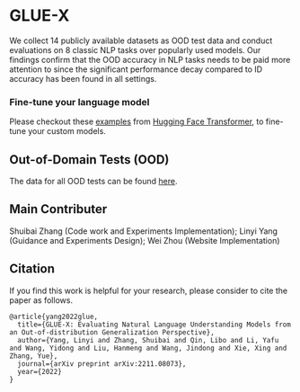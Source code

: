 # GLUE-X
We collect 14 publicly available datasets as OOD test data and conduct evaluations on 8 classic NLP tasks over popularly used models. Our findings confirm that the OOD accuracy in NLP tasks needs to be paid more attention to since the significant performance decay compared to ID accuracy has been found in all settings.

### Fine-tune your language model

Please checkout these [examples](https://huggingface.co/docs/transformers/training) from [Hugging Face Transformer](https://huggingface.co/), to fine-tune your custom models.

## Out-of-Domain Tests (OOD)

The data for all OOD tests can be found [here](https://drive.google.com/drive/folders/1BcwjmVOqq96igfbB2MCXwLzthFX7XEhy?usp=sharing).

## Main Contributer

Shuibai Zhang (Code work and Experiments Implementation); Linyi Yang (Guidance and Experiments Design); Wei Zhou (Website Implementation)

## Citation

If you find this work is helpful for your research, please consider to cite the paper as follows.

    @article{yang2022glue,
      title={GLUE-X: Evaluating Natural Language Understanding Models from an Out-of-distribution Generalization Perspective},
      author={Yang, Linyi and Zhang, Shuibai and Qin, Libo and Li, Yafu and Wang, Yidong and Liu, Hanmeng and Wang, Jindong and Xie, Xing and Zhang, Yue},
      journal={arXiv preprint arXiv:2211.08073},
      year={2022}
    }
